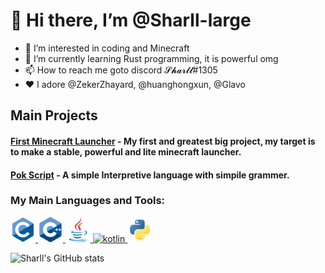 # 👋 Hi there, I’m @Sharll-large

- 👀 I’m interested in coding and Minecraft
- 🌱 I’m currently learning Rust programming, it is powerful omg
- 📫 How to reach me goto discord 𝓢𝓱𝓪𝓻𝓵𝓵#1305
- ❤ I adore @ZekerZhayard, @huanghongxun, @Glavo

## Main Projects
#### [First Minecraft Launcher](https://github.com/Sharll-large/FMCL) - My first and greatest big project, my target is to make a stable, powerful and lite minecraft launcher.
#### [Pok Script](https://github.com/Sharll-large/Pok-Script) - A simple Interpretive language with simpile grammer.

<!---
Sharll-large/Sharll-large is a ✨ special ✨ repository because its `README.md` (this file) appears on your GitHub profile.
You can click the Preview link to take a look at your changes.
--->

<h3 align="left">My Main Languages and Tools:</h3>
<p align="left"> <a href="https://www.cprogramming.com/" target="_blank" rel="noreferrer"> <img src="https://raw.githubusercontent.com/devicons/devicon/master/icons/c/c-original.svg" alt="c" width="40" height="40"/> </a> <a href="https://www.w3schools.com/cpp/" target="_blank" rel="noreferrer"> <img src="https://raw.githubusercontent.com/devicons/devicon/master/icons/cplusplus/cplusplus-original.svg" alt="cplusplus" width="40" height="40"/> </a> <a href="https://www.java.com" target="_blank" rel="noreferrer"> <img src="https://raw.githubusercontent.com/devicons/devicon/master/icons/java/java-original.svg" alt="java" width="40" height="40"/> </a> <a href="https://kotlinlang.org" target="_blank" rel="noreferrer"> <img src="https://www.vectorlogo.zone/logos/kotlinlang/kotlinlang-icon.svg" alt="kotlin" width="40" height="40"/> </a> <a href="https://www.python.org" target="_blank" rel="noreferrer"> <img src="https://raw.githubusercontent.com/devicons/devicon/master/icons/python/python-original.svg" alt="python" width="40" height="40"/> </a> </p>

![Sharll's GitHub stats](https://github-readme-stats.vercel.app/api?username=sharll-large&show_icons=true&theme=dracula)
